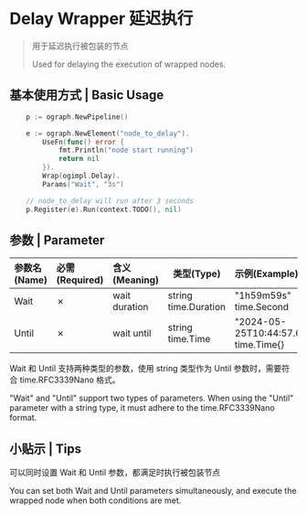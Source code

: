 # Delay Wrapper 延迟执行

> 用于延迟执行被包装的节点
>
> Used for delaying the execution of wrapped nodes.

## 基本使用方式 | Basic Usage

```go
	p := ograph.NewPipeline()

	e := ograph.NewElement("node_to_delay").
		UseFn(func() error {
			fmt.Println("node start running")
			return nil
		}).
		Wrap(ogimpl.Delay).
		Params("Wait", "3s")

	// node_to_delay will run after 3 seconds
	p.Register(e).Run(context.TODO(), nil)
```

## 参数 | Parameter

| 参数名(Name) | 必需(Required) | 含义(Meaning) | 类型(Type)              | 示例(Example)                                      |
| :----------- | :------------- | :------------ | ----------------------- | :------------------------------------------------- |
| Wait         | ✗              | wait duration | string<br>time.Duration | "1h59m59s"<br>time.Second                          |
| Until        | ✗              | wait until    | string<br>time.Time     | "2024-05-25T10:44:57.6061908+08:00"<br>time.Time{} |

Wait 和 Until 支持两种类型的参数，使用 string 类型作为 Until 参数时，需要符合 time.RFC3339Nano 格式。

"Wait" and "Until" support two types of parameters. When using the "Until" parameter with a string type, it must adhere to the time.RFC3339Nano format.


## 小贴示 | Tips

可以同时设置 Wait 和 Until 参数，都满足时执行被包装节点

You can set both Wait and Until parameters simultaneously, and execute the wrapped node when both conditions are met.
